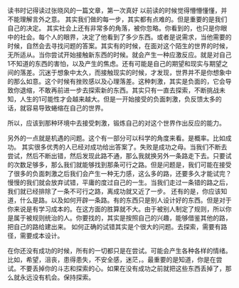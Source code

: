 读书时记得读过张晓风的一篇文章，第一次真好
以前读的时候觉得懵懵懂懂，并不能理解言外之意。
其实我们做的每一步，其实都有点难的。但是重要的是我们自己的决定。
其实社会上还有非常多的角落，被你忽略。你看到的，也只是你眼中的社会。每个人的眼界，决定了他看到了多少东西。或者是说需求，当他需要的时候，自然会去寻找问题的答案。其实有的时候，在面对这个陌生的世界的时候，无所适从。当你尝试开始接触新东西的时候。就会产生一种应激反应。就是对自己1不知道的东西的害怕，以及产生的焦虑。还有可能是自己的期望和现实与期望之间的落差。沉迷于想象中太久，而接触现实的时候，才发现，世界并不是你想象中的那么如意。这个时候有挫败感以及心理落差。这种刺激，其实是负面的，它会导致你退缩，不敢再前进一步去探索新的东西。其实只有一直去探索，不断挑战未知，人生的1可能性才会越来越大。但是一开始接受的负面刺激，负反馈太多的话，就容易导致蜷缩在自己的世界。

所以，应该到那种环境中去接受刺激，锻炼自己的对这个世界作出反应的能力。

另外的一点就是机遇的问题。这个有一部分可以科学的角度来看。是概率。比如成功。
其实很多优秀的人已经对成功给出答案了。失败是成功之母。当我们不断去尝试，然后不断出错，然后发现此路不通，那么我就换另外一条路走下去。只要试的次数足够多，那么我们就能够找到那条可行之路。但是问题是，我们可能在接受了很多的负面刺激之后我们会产生一种无力感，这么多的路，还要多久才能试完？慢慢的我们就会放弃试错，平庸的度过自己的一生。当我们走过一条错的路之后，我们就已经排除了一条不可行之路，离成功就又近了一步。
还有的是，你应该知道，什么是路。以及如何开辟一条路。有的东西只是别人设计好的东西。但是对于你来说是有学习成本的。在这方面的胜算就不大。由于被别人制定了规则，所以你是属于被规则统治的人。你要找的，其实是按照自己的兴趣，能够借鉴其他的路，把自己的路给建出来。
如何正确的试错其实是个很大的问题。去探索，需要有路径，需要成本设计。

在你还没有成功的时候，所有的一切都只是在尝试。可能会产生各种各样的情绪。比如，希望，沮丧，患得患失，不安全感，迷茫，。最重要的是知道，你是在尝试。不要丢掉你的斗志和探索的心。如果在没有成功之前就把这些东西丢掉了，那么就永远没有机会。保持探索。
